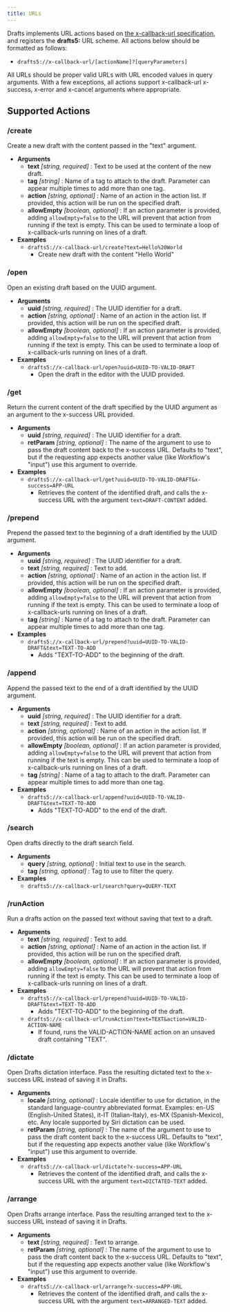 ```yaml
---
title: URLs
---
```

Drafts implements URL actions based on [the x-callback-url specification](http://x-callback-url.com/), and registers the **drafts5:** URL scheme.  All actions below should be formatted as follows:

- `drafts5://x-callback-url/[actionName]?[queryParameters]`

All URLs should be proper valid URLs with URL encoded values in query arguments. With a few exceptions, all actions support x-callback-url x-success, x-error and x-cancel arguments where appropriate.

## Supported Actions

### /create

Create a new draft with the content passed in the "text" argument.

- **Arguments**
  - **text** *[string, required]* : Text to be used at the content of the new draft.
  - **tag** *[string]* : Name of a tag to attach to the draft. Parameter can appear multiple times to add more than one tag.
  - **action** *[string, optional]* : Name of an action in the action list. If provided, this action will be run on the specified draft.
  - **allowEmpty** *[boolean, optional]* : If an action parameter is provided, adding `allowEmpty=false` to the URL will prevent that action from running if the text is empty. This can be used to terminate a loop of x-callback-urls running on lines of a draft.
- **Examples**
  - `drafts5://x-callback-url/create?text=Hello%20World`
    - Create new draft with the content "Hello World"

### /open

Open an existing draft based on the UUID argument.

- **Arguments**
  - **uuid** *[string, required]* : The UUID identifier for a draft.
  - **action** *[string, optional]* : Name of an action in the action list. If provided, this action will be run on the specified draft.
  - **allowEmpty** *[boolean, optional]* : If an action parameter is provided, adding `allowEmpty=false` to the URL will prevent that action from running if the text is empty. This can be used to terminate a loop of x-callback-urls running on lines of a draft.
- **Examples**
  - `drafts5://x-callback-url/open?uuid=UUID-TO-VALID-DRAFT`
    - Open the draft in the editor with the UUID provided.

### /get

Return the current content of the draft specified by the UUID argument as an argument to the x-success URL provided.

- **Arguments**
  - **uuid** *[string, required]* : The UUID identifier for a draft.
  - **retParam** *[string, optional]* : The name of the argument to use to pass the draft content back to the x-success URL.  Defaults to "text", but if the requesting app expects another value (like Workflow's "input") use this argument to override.
- **Examples**
  - `drafts5://x-callback-url/get?uuid=UUID-TO-VALID-DRAFT&x-success=APP-URL`
    - Retrieves the content of the identified draft, and calls the x-success URL with the argument `text=DRAFT-CONTENT` added.

### /prepend

Prepend the passed text to the beginning of a draft identified by the UUID argument.

- **Arguments**
  - **uuid** *[string, required]* : The UUID identifier for a draft.
  - **text** *[string, required]* : Text to add.
  - **action** *[string, optional]* : Name of an action in the action list. If provided, this action will be run on the specified draft.
  - **allowEmpty** *[boolean, optional]* : If an action parameter is provided, adding `allowEmpty=false` to the URL will prevent that action from running if the text is empty. This can be used to terminate a loop of x-callback-urls running on lines of a draft.
  - **tag** *[string]* : Name of a tag to attach to the draft. Parameter can appear multiple times to add more than one tag.
- **Examples**
  - `drafts5://x-callback-url/prepend?uuid=UUID-TO-VALID-DRAFT&text=TEXT-TO-ADD`
    - Adds "TEXT-TO-ADD" to the beginning of the draft.

### /append

Append the passed text to the end of a draft identified by the UUID argument.

- **Arguments**
  - **uuid** *[string, required]* : The UUID identifier for a draft.
  - **text** *[string, required]* : Text to add.
  - **action** *[string, optional]* : Name of an action in the action list. If provided, this action will be run on the specified draft.
  - **allowEmpty** *[boolean, optional]* : If an action parameter is provided, adding `allowEmpty=false` to the URL will prevent that action from running if the text is empty. This can be used to terminate a loop of x-callback-urls running on lines of a draft.
  - **tag** *[string]* : Name of a tag to attach to the draft. Parameter can appear multiple times to add more than one tag.
- **Examples**
  - `drafts5://x-callback-url/append?uuid=UUID-TO-VALID-DRAFT&text=TEXT-TO-ADD`
    - Adds "TEXT-TO-ADD" to the end of the draft.

### /search

Open drafts directly to the draft search field.

- **Arguments**
  - **query** *[string, optional]* : Initial text to use in the search.
  - **tag** *[string, optional]* : Tag to use to filter the query.
- **Examples**
  - `drafts5://x-callback-url/search?query=QUERY-TEXT`

### /runAction

Run a drafts action on the passed text without saving that text to a draft.

- **Arguments**
  - **text** *[string, required]* : Text to add.
  - **action** *[string, optional]* : Name of an action in the action list. If provided, this action will be run on the specified draft.
  - **allowEmpty** *[boolean, optional]* : If an action parameter is provided, adding `allowEmpty=false` to the URL will prevent that action from running if the text is empty. This can be used to terminate a loop of x-callback-urls running on lines of a draft.
- **Examples**
  - `drafts5://x-callback-url/prepend?uuid=UUID-TO-VALID-DRAFT&text=TEXT-TO-ADD`
    - Adds "TEXT-TO-ADD" to the beginning of the draft.
  - `drafts5://x-callback-url/runAction?text=TEXT&action=VALID-ACTION-NAME`
    - If found, runs the VALID-ACTION-NAME action on an unsaved draft containing "TEXT".

### /dictate

Open Drafts dictation interface. Pass the resulting dictated text to the x-success URL instead of saving it in Drafts.

- **Arguments**
  - **locale** *[string, optional]* : Locale identifier to use for dictation, in the standard language-country abbreviated format. Examples: en-US (English-United States), it-IT (Italian-Italy), es-MX (Spanish-Mexico), etc.  Any locale supported by Siri dictation can be used.
  - **retParam** *[string, optional]* : The name of the argument to use to pass the draft content back to the x-success URL.  Defaults to "text", but if the requesting app expects another value (like Workflow's "input") use this argument to override.
- **Examples**
  - `drafts5://x-callback-url/dictate?x-success=APP-URL`
    - Retrieves the content of the identified draft, and calls the x-success URL with the argument `text=DICTATED-TEXT` added.

### /arrange

Open Drafts arrange interface. Pass the resulting arranged text to the x-success URL instead of saving it in Drafts.

- **Arguments**
  - **text** *[string, required]* : Text to arrange.
  - **retParam** *[string, optional]* : The name of the argument to use to pass the draft content back to the x-success URL.  Defaults to "text", but if the requesting app expects another value (like Workflow's "input") use this argument to override.
- **Examples**
  - `drafts5://x-callback-url/arrange?x-success=APP-URL`
    - Retrieves the content of the identified draft, and calls the x-success URL with the argument `text=ARRANGED-TEXT` added.
